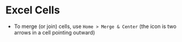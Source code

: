 # Excel Cells

- To merge (or join) cells, use `Home > Merge & Center` (the icon is two arrows in a cell pointing outward)
